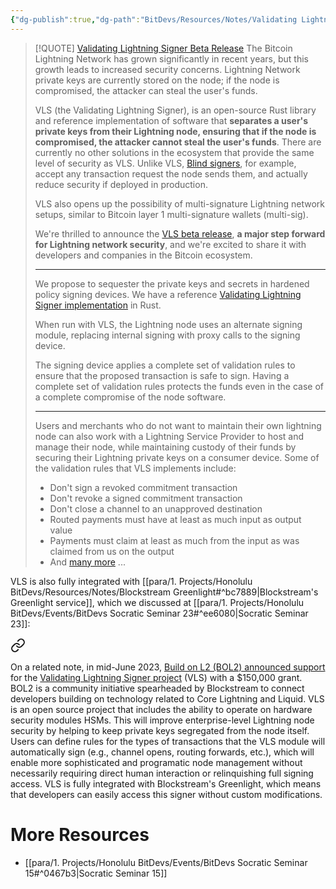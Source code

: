 ```yaml
---
{"dg-publish":true,"dg-path":"BitDevs/Resources/Notes/Validating Lightning Signer Beta Release.md","permalink":"/bit-devs/resources/notes/validating-lightning-signer-beta-release/","title":"Validating Lightning Signer Beta Release","tags":["bitcoin","lightning","custody"],"noteIcon":"3","created":"2023-07-30T20:14:44.759-10:00","updated":"2024-11-25T12:05:38.992-10:00"}
---
```




> [!QUOTE] [Validating Lightning Signer Beta Release](https://vls.tech/posts/vls-beta/)
> The Bitcoin Lightning Network has grown significantly in recent years, but this growth leads to increased security concerns. Lightning Network private keys are currently stored on the node; if the node is compromised, the attacker can steal the user's funds.
> 
> VLS (the Validating Lightning Signer), is an open-source Rust library and reference implementation of software that **separates a user's private keys from their Lightning node, ensuring that if the node is compromised, the attacker cannot steal the user's funds**. There are currently no other solutions in the ecosystem that provide the same level of security as VLS. Unlike VLS, [Blind signers](https://gitlab.com/lightning-signer/docs/-/wikis/Blind%20Signing%20Considered%20Harmful), for example, accept any transaction request the node sends them, and actually reduce security if deployed in production.
> 
> VLS also opens up the possibility of multi-signature Lightning network setups, similar to Bitcoin layer 1 multi-signature wallets (multi-sig).
> 
> We're thrilled to announce the [VLS beta release](https://gitlab.com/lightning-signer/validating-lightning-signer/-/releases/v0.9.1), **a major step forward for Lightning network security**, and we're excited to share it with developers and companies in the Bitcoin ecosystem.
> 
> ---
> 
> We propose to sequester the private keys and secrets in hardened policy signing devices. We have a reference [Validating Lightning Signer implementation](https://gitlab.com/lightning-signer/validating-lightning-signer) in Rust.
> 
> When run with VLS, the Lightning node uses an alternate signing module, replacing internal signing with proxy calls to the signing device.
> 
> The signing device applies a complete set of validation rules to ensure that the proposed transaction is safe to sign. Having a complete set of validation rules protects the funds even in the case of a complete compromise of the node software.
> 
> ---
> 
> Users and merchants who do not want to maintain their own lightning node can also work with a Lightning Service Provider to host and manage their node, while maintaining custody of their funds by securing their Lightning private keys on a consumer device.
> Some of the validation rules that VLS implements include:
> - Don't sign a revoked commitment transaction
> - Don't revoke a signed commitment transaction
> - Don't close a channel to an unapproved destination
> - Routed payments must have at least as much input as output value
> - Payments must claim at least as much from the input as was claimed from us on the output
> - And [many more](https://gitlab.com/lightning-signer/validating-lightning-signer/-/blob/main/docs/policy-controls.md) ...

VLS is also fully integrated with [[para/1. Projects/Honolulu BitDevs/Resources/Notes/Blockstream Greenlight#^bc7889\|Blockstream's Greenlight service]], which we discussed at [[para/1. Projects/Honolulu BitDevs/Events/BitDevs Socratic Seminar 23#^ee6080\|Socratic Seminar 23]]:

<div class="transclusion internal-embed is-loaded"><a class="markdown-embed-link" href="/bit-devs/resources/notes/blockstream-greenlight/#bc7889" aria-label="Open link"><svg xmlns="http://www.w3.org/2000/svg" width="24" height="24" viewBox="0 0 24 24" fill="none" stroke="currentColor" stroke-width="2" stroke-linecap="round" stroke-linejoin="round" class="svg-icon lucide-link"><path d="M10 13a5 5 0 0 0 7.54.54l3-3a5 5 0 0 0-7.07-7.07l-1.72 1.71"></path><path d="M14 11a5 5 0 0 0-7.54-.54l-3 3a5 5 0 0 0 7.07 7.07l1.71-1.71"></path></svg></a><div class="markdown-embed">



On a related note, in mid-June 2023, [Build on L2 (BOL2) announced support](https://community.corelightning.org/c/start-here/build-on-l2-supports-vls-integration-into-greenlight-with-150-000-grant) for the [Validating Lightning Signer project](https://vls.tech/?ref=nobsbitcoin.com) (VLS) with a $150,000 grant. BOL2 is a community initiative spearheaded by Blockstream to connect developers building on technology related to Core Lightning and Liquid. VLS is an open source project that includes the ability to operate on hardware security modules HSMs. This will improve enterprise-level Lightning node security by helping to keep private keys segregated from the node itself. Users can define rules for the types of transactions that the VLS module will automatically sign (e.g., channel opens, routing forwards, etc.), which will enable more sophisticated and programatic node management without necessarily requiring direct human interaction or relinquishing full signing access. VLS is fully integrated with Blockstream's Greenlight, which means that developers can easily access this signer without custom modifications. 

</div></div>


# More Resources
- [[para/1. Projects/Honolulu BitDevs/Events/BitDevs Socratic Seminar 15#^0467b3\|Socratic Seminar 15]]